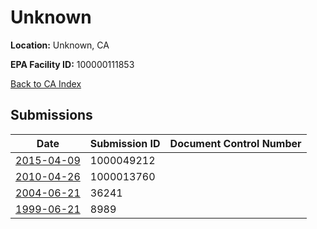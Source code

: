 # Unknown

**Location:** Unknown, CA

**EPA Facility ID:** 100000111853

[Back to CA Index](../../index.md)

## Submissions

| Date | Submission ID | Document Control Number |
|------|--------------|-------------------------|
| [2015-04-09](submissions/1000049212.md) | 1000049212 |  |
| [2010-04-26](submissions/1000013760.md) | 1000013760 |  |
| [2004-06-21](submissions/36241.md) | 36241 |  |
| [1999-06-21](submissions/8989.md) | 8989 |  |
